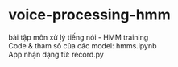 # voice-processing-hmm
bài tập môn xử lý tiếng nói - HMM training </br>
Code & tham số của các model: hmms.ipynb </br>
App nhận dạng từ: record.py </br>

